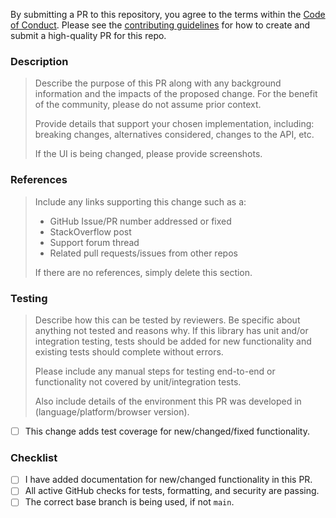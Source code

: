 By submitting a PR to this repository, you agree to the terms within the [Code of Conduct](https://github.com/manvil95/BestPracticeExtensionSF/blob/main/CODE-OF-CONDUCT.md). Please see the [contributing guidelines](https://github.com/auth0/open-source-template/blob/main/CONTRIBUTING.md) for how to create and submit a high-quality PR for this repo.

### Description

> Describe the purpose of this PR along with any background information and the impacts of the proposed change. For the benefit of the community, please do not assume prior context.
>
> Provide details that support your chosen implementation, including: breaking changes, alternatives considered, changes to the API, etc.
>
> If the UI is being changed, please provide screenshots.


### References

> Include any links supporting this change such as a:
>
> - GitHub Issue/PR number addressed or fixed
> - StackOverflow post
> - Support forum thread
> - Related pull requests/issues from other repos
>
> If there are no references, simply delete this section.

### Testing

> Describe how this can be tested by reviewers. Be specific about anything not tested and reasons why. If this library has unit and/or integration testing, tests should be added for new functionality and existing tests should complete without errors.
>
> Please include any manual steps for testing end-to-end or functionality not covered by unit/integration tests.
>
> Also include details of the environment this PR was developed in (language/platform/browser version).

- [ ] This change adds test coverage for new/changed/fixed functionality.

### Checklist

- [ ] I have added documentation for new/changed functionality in this PR.
- [ ] All active GitHub checks for tests, formatting, and security are passing.
- [ ] The correct base branch is being used, if not `main`.